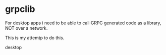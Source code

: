 # grpclib

For desktop apps i need to be able to call GRPC generated code as a library, NOT over a network.

This is my attemtp to do this.

desktop


